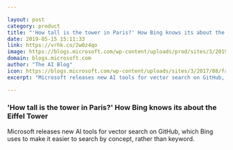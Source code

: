 ```yaml
---

layout: post
category: product
title: "'How tall is the tower in Paris?' How Bing knows its about the Eiffel Tower"
date: 2019-05-15 15:11:33
link: https://vrhk.co/2w0z4qo
image: https://blogs.microsoft.com/wp-content/uploads/prod/sites/3/2019/05/eiffel-tower-bing-ai-vector-search_social-1024x538.jpg
domain: blogs.microsoft.com
author: "The AI Blog"
icon: https://blogs.microsoft.com/wp-content/uploads/sites/3/2017/08/favicon-599dd6ab4d63f.jpg
excerpt: "Microsoft releases new AI tools for vector search on GitHub, which Bing uses to make it easier to search by concept, rather than keyword."

---
```


### 'How tall is the tower in Paris?' How Bing knows its about the Eiffel Tower

Microsoft releases new AI tools for vector search on GitHub, which Bing uses to make it easier to search by concept, rather than keyword.
